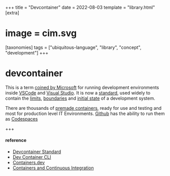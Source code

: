 +++
title = "Devcontainer"
date = 2022-08-03
template = "library.html"
[extra]
#  image = cim.svg
[taxonomies]
   tags = ["ubiquitous-language", "library", "concept", "development"]
+++
# devcontainer

This is a term [coined by Microsoft](https://microsoft.github.io/code-with-engineering-playbook/developer-experience/devcontainers/) 
for running development environments inside [VSCode](https://code.visualstudio.com/docs/remote/containers) and [Visual Studio](https://docs.microsoft.com/en-us/visualstudio/containers/overview). 
It is now a [standard](https://github.com/devcontainers/), 
used widely to contain the [limits](/library/limits), [boundaries](/library/boundary) 
and [initial state](/library/initial-state) of a development system. 

There are thousands of [premade containers](https://github.com/Microsoft/vscode-dev-containers), ready for use and testing and most 
for production level IT Environments. [Github](https://github.com) has the ability to run them as [Codespaces](https://docs.github.com/en/codespaces/setting-up-your-project-for-codespaces/introduction-to-dev-containers)

+++
#### reference

* [Devcontainer Standard](https://github.com/devcontainers/)
* [Dev Container CLI](https://github.com/devcontainers/cli)
* [Containers.dev](https://containers.dev/)
* [Containers and Continuous Integration](https://www.skilledcookie.com/2021/04/06/devcontainers-and-continuous-integration/)
